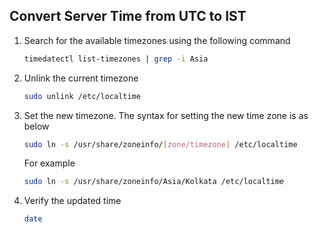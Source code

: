 ## Convert Server Time from UTC to IST

1. Search for the available timezones using the following command
  
   ```sh
   timedatectl list-timezones | grep -i Asia
   ```
2. Unlink the current timezone

   ```sh
   sudo unlink /etc/localtime
   ```
3. Set the new timezone. The syntax for setting the new time zone is as below
   ```sh
   sudo ln -s /usr/share/zoneinfo/[zone/timezone] /etc/localtime
   ```
   
   For example
   ```sh
   sudo ln -s /usr/share/zoneinfo/Asia/Kolkata /etc/localtime
   ```
4. Verify the updated time
   ```sh
   date
   ```
